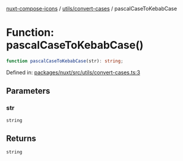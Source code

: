 [nuxt-compose-icons](../../../modules.md) / [utils/convert-cases](../index.md) / pascalCaseToKebabCase

# Function: pascalCaseToKebabCase()

```ts
function pascalCaseToKebabCase(str): string;
```

Defined in: [packages/nuxt/src/utils/convert-cases.ts:3](https://github.com/arthur-plazanet/nuxt-compose-icons/blob/c22743e58fa2192095f1d2cf040e9229cacd5882/packages/nuxt/src/utils/convert-cases.ts#L3)

## Parameters

### str

`string`

## Returns

`string`
